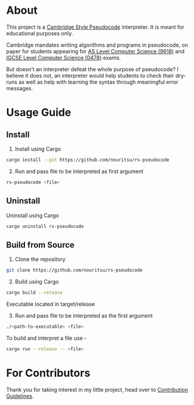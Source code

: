 # About

This project is a [Cambridge Style Pseudocode](https://www.cambridgeinternational.org/Images/697401-2026-syllabus-legacy-notice.pdf) interpreter. It is meant for educational purposes only.

Cambridge mandates writing algorithms and programs in pseudocode, on paper for students appearing for [AS Level Computer Science (9618)](https://www.cambridgeinternational.org/programmes-and-qualifications/cambridge-international-as-and-a-level-computer-science-9618/) and [IGCSE Level Computer Science (0478)](https://www.cambridgeinternational.org/programmes-and-qualifications/cambridge-igcse-computer-science-0478/) exams.

But doesn't an interpreter defeat the whole purpose of pseudocode? I believe it does not, an interpreter would help students to check their dry-runs as well as help with learning the syntax through meaningful error messages.

# Usage Guide

## Install

1. Install using Cargo

```sh
cargo install --git https://github.com/nouritsu/rs-pseudocode
```

2. Run and pass file to be interpreted as first argument

```sh
rs-pseudocode <file>
```

## Uninstall

Uninstall using Cargo

```sh
cargo uninstall rs-pseudocode
```

## Build from Source

1. Clone the repository

```sh
git clone https://github.com/nouritsu/rs-pseudocode
```

2. Build using Cargo

```sh
cargo build --release
```

Executable located in target/release

3. Run and pass file to be interpreted as the first argument

```sh
./<path-to-executable> <file>
```

To build and interpret a file use -

```sh
cargo run --release -- <file>
```

# For Contributors

Thank you for taking interest in my little project, head over to [Contribution Guidelines](https://github.com/nouritsu/rs-pseudocode/blob/main/CONTRIBUTING.md).
